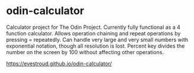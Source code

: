 # odin-calculator
Calculator project for The Odin Project. Currently fully functional as a 4 function calculator. Allows operation chaining and repeat operations by pressing = repeatedly. Can handle very large and very small numbers with exponential notation, though all resolution is lost. Percent key divides the number on the screen by 100 without affecting other operations.

https://evestroud.github.io/odin-calculator/
